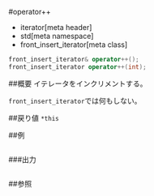 #operator++
* iterator[meta header]
* std[meta namespace]
* front_insert_iterator[meta class]

```cpp
front_insert_iterator& operator++();
front_insert_iterator operator++(int);
```

##概要
イテレータをインクリメントする。

`front_insert_iterator`では何もしない。


##戻り値
`*this`


##例
```cpp
```

###出力
```
```

##参照
